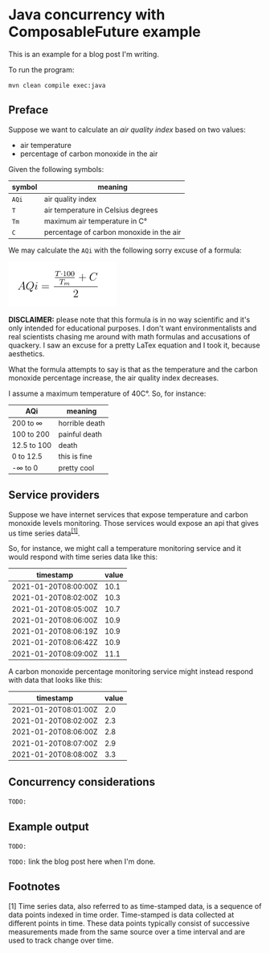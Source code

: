 # Java concurrency with ComposableFuture example

This is an example for a blog post I'm writing.

To run the program:

```shell
mvn clean compile exec:java
```

## Preface

Suppose we want to calculate an *air quality index* based on two values:

- air temperature
- percentage of carbon monoxide in the air

Given the following symbols:

| symbol |                meaning                   |
|--------|------------------------------------------|
| `AQi`  | air quality index                        |
| `T`    | air temperature in Celsius degrees       |
| `Tm`   | maximum air temperature in C°            |
| `C`    | percentage of carbon monoxide in the air |

We may calculate the `AQi` with the following sorry excuse of a formula:

<!-- AQi = (((T * 100) / Tm) + C) / 2 -->
![air quality formula](images/air-quality-formula.png)

**DISCLAIMER:** please note that this formula is in no way scientific and it's
only intended for educational purposes. I don't want environmentalists and real
scientists chasing me around with math formulas and accusations of quackery. I
saw an excuse for a pretty LaTex equation and I took it, because aesthetics.

What the formula attempts to say is that as the temperature and the carbon
monoxide percentage increase, the air quality index decreases.

I assume a maximum temperature of 40C°. So, for instance:

|     AQi      |    meaning     |
|--------------|----------------|
|  200 to ∞    | horrible death |
|  100 to 200  | painful death  |
| 12.5 to 100  | death          |
|    0 to 12.5 | this is fine   |
|   -∞ to 0    | pretty cool    |


## Service providers

Suppose we have internet services that expose
temperature and carbon monoxide levels monitoring. Those services would expose
an api that gives us time series data<sup>[[1]](#time-series-data)</sup>.

So, for instance, we might call a temperature monitoring service and it would
respond with time series data like this:

|       timestamp      | value |
|----------------------|-------|
| 2021-01-20T08:00:00Z |  10.1 |
| 2021-01-20T08:02:00Z |  10.3 |
| 2021-01-20T08:05:00Z |  10.7 |
| 2021-01-20T08:06:00Z |  10.9 |
| 2021-01-20T08:06:19Z |  10.9 |
| 2021-01-20T08:06:42Z |  10.9 |
| 2021-01-20T08:09:00Z |  11.1 |

A carbon monoxide percentage monitoring service might instead respond with data
that looks like this:

|       timestamp      | value |
|----------------------|-------|
| 2021-01-20T08:01:00Z |   2.0 |
| 2021-01-20T08:02:00Z |   2.3 |
| 2021-01-20T08:06:00Z |   2.8 |
| 2021-01-20T08:07:00Z |   2.9 |
| 2021-01-20T08:08:00Z |   3.3 |


## Concurrency considerations

`TODO:`

## Example output

`TODO:`

`TODO:` link the blog post here when I'm done.

## Footnotes

<a name="time-series-data">[1]</a> Time series data, also referred to as
time-stamped data, is a sequence of data points indexed in time order.
Time-stamped is data collected at different points in time. These data points
typically consist of successive measurements made from the same source over a
time interval and are used to track change over time.
